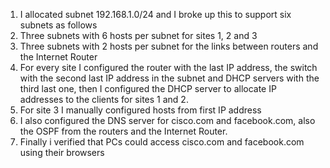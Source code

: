1) I allocated subnet 192.168.1.0/24 and I broke up this to support six subnets as follows
2) Three subnets with 6 hosts per subnet for sites 1, 2 and 3
3) Three subnets with 2 hosts per subnet for the links between routers and the Internet Router
4) For every site I configured the router with the last IP address, the switch with the second last IP address in the subnet 
and DHCP servers with the third last one, then I configured the DHCP server to allocate IP addresses to the clients for sites 1 and 2. 
5) For site 3 I manually configured hosts from first IP address
6) I also configured the DNS server for cisco.com and facebook.com, also the OSPF from the routers and the Internet Router.
7) Finally i verified that PCs could access cisco.com and facebook.com using their browsers
